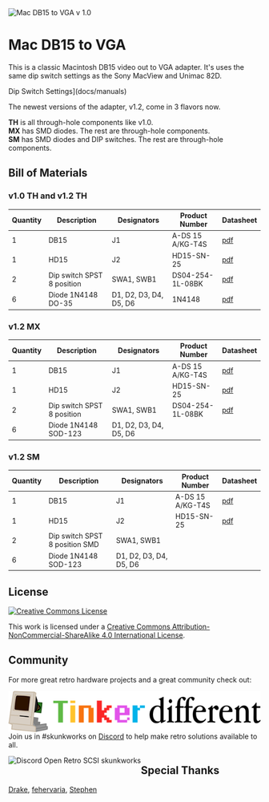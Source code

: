 <img src="docs/Mac DB15 to VGA v1.0.png" alt="Mac DB15 to VGA v 1.0" />

# Mac DB15 to VGA

This is a classic Macintosh DB15 video out to VGA adapter. It's uses the same dip switch settings as the Sony MacView and Unimac 82D.

Dip Switch Settings](docs/manuals)



The newest versions of the adapter, v1.2, come in 3 flavors now. 

**TH** is all through-hole components like v1.0. \
**MX** has SMD diodes. The rest are through-hole components. \
**SM** has SMD diodes and DIP switches. The rest are through-hole components.



## Bill of Materials

### v1.0 TH and v1.2 TH

| Quantity | Description                | Designators            | Product Number   | Datasheet                                                    |
| :------- | -------------------------- | ---------------------- | ---------------- | ------------------------------------------------------------ |
| 1        | DB15                       | J1                     | A-DS 15 A/KG-T4S | [pdf](docs/datasheets/J1_ASS_4888_CO.pdf)                    |
| 1        | HD15                       | J2                     | HD15-SN-25       | [pdf](docs/datasheets/J2_hdxx-sn-25-data-sheet.pdf)          |
| 2        | Dip switch SPST 8 position | SWA1, SWB1             | DS04-254-1L-08BK | [pdf](docs/datasheets/SWA1_SWB1_ds04-254.pdf)                |
| 6        | Diode 1N4148 DO-35         | D1, D2, D3, D4, D5, D6 | 1N4148           | [pdf](docs/datasheets/D1_D2_D3_D4_D5_D6_1N914_D-2309448.pdf) |

### v1.2 MX

| Quantity | Description                | Designators            | Product Number   | Datasheet                                           |
| :------- | -------------------------- | ---------------------- | ---------------- | --------------------------------------------------- |
| 1        | DB15                       | J1                     | A-DS 15 A/KG-T4S | [pdf](docs/datasheets/J1_ASS_4888_CO.pdf)           |
| 1        | HD15                       | J2                     | HD15-SN-25       | [pdf](docs/datasheets/J2_hdxx-sn-25-data-sheet.pdf) |
| 2        | Dip switch SPST 8 position | SWA1, SWB1             | DS04-254-1L-08BK | [pdf](docs/datasheets/SWA1_SWB1_ds04-254.pdf)       |
| 6        | Diode 1N4148 SOD-123       | D1, D2, D3, D4, D5, D6 |                  |                                                     |

### v1.2 SM

| Quantity | Description                    | Designators            | Product Number   | Datasheet                                           |
| :------- | ------------------------------ | ---------------------- | ---------------- | --------------------------------------------------- |
| 1        | DB15                           | J1                     | A-DS 15 A/KG-T4S | [pdf](docs/datasheets/J1_ASS_4888_CO.pdf)           |
| 1        | HD15                           | J2                     | HD15-SN-25       | [pdf](docs/datasheets/J2_hdxx-sn-25-data-sheet.pdf) |
| 2        | Dip switch SPST 8 position SMD | SWA1, SWB1             |                  |                                                     |
| 6        | Diode 1N4148 SOD-123           | D1, D2, D3, D4, D5, D6 |                  |                                                     |



## License

<a rel="license" href="http://creativecommons.org/licenses/by-nc-sa/4.0/"><img alt="Creative Commons License" style="border-width:0" src="https://i.creativecommons.org/l/by-nc-sa/4.0/88x31.png" /></a>

This work is licensed under a <a rel="license" href="http://creativecommons.org/licenses/by-nc-sa/4.0/">Creative Commons Attribution-NonCommercial-ShareAlike 4.0 International License</a>.



## Community

For more great retro hardware projects and a great community check out:

[<img src="docs/tinker_different_sat_rev_600.png" alt="Tinker Different" style="float: left;" />](https://tinkerdifferent.com/)









Join us in #skunkworks on [Discord](https://discord.gg/GKcvtgU7P9) to help make retro solutions available to all.

[<img src="docs/discordbanner.png" alt="Discord Open Retro SCSI skunkworks" style="float: left;" />](https://discord.gg/GKcvtgU7P9)







## Special Thanks

 [Drake](https://tinkerdifferent.com/members/drake.14/), [fehervaria](https://tinkerdifferent.com/members/fehervaria.16/), [Stephen](https://tinkerdifferent.com/members/stephen.12/)

